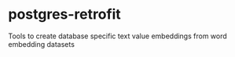 # postgres-retrofit
Tools to create database specific text value embeddings from word embedding datasets
